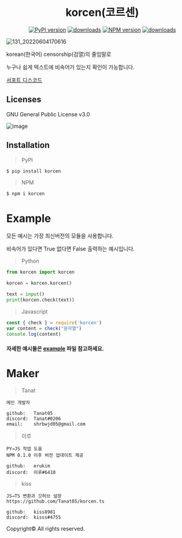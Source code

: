 <div align="center">
  <h1>korcen(코르센)</h1>
  
  [![PyPI version](https://img.shields.io/pypi/v/korcen.svg?style=flat-square)](https://python.org/pypi/korcen)
  [![downloads](https://img.shields.io/pypi/dm/korcen.svg?style=flat-square)](https://pypi.org/project/korcen/)
  [![NPM version](http://img.shields.io/npm/v/korcen.svg?style=flat-square)](https://www.npmjs.org/package/korcen)
  [![downloads](http://img.shields.io/npm/dm/korcen.svg?style=flat-square)](https://www.npmjs.org/package/korcen)
</div>

![131_20220604170616](https://user-images.githubusercontent.com/85154556/171998341-9a7439c8-122f-4a9f-beb6-0e0b3aad05ed.png)

korean(한국어) censorship(검열)의 줄임말로 

누구나 쉽게 텍스트에 비속어가 있는지 확인이 가능합니다.

[서포트 디스코드](https://discord.gg/wyTU3ZQBPE)

## Licenses

GNU General Public License v3.0

![image](https://user-images.githubusercontent.com/85154556/171647408-fb2d26c8-509b-4c7d-be93-9290b309e65d.png)

## Installation
>PyPI
```sh
$ pip install korcen
```

>NPM
```sh
$ npm i korcen
```
# Example
모든 예시는 가장 최신버전의 모듈을 사용합니다.

비속어가 있다면 True 없다면 False 출력하는 예시입니다.

>Python
```py
from korcen import korcen

korcen = korcen.korcen()

text = input()
print(korcen.check(text))
```

>Javascript
```js
const { check } = require('korcen')
var content = check("문자열")
console.log(content)
```

#### 자세한 예시들은 [example](https://github.com/Tanat05/korcen/tree/main/example) 파일 참고하세요.

# Maker


>Tanat
```
메인 개발자

github:   Tanat05
discord:  Tanat#0206
email:    shrbwjd05@gmail.com
```
>이루
```
PY→JS 작업 도움
NPM 0.1.0 이후 버전 업데이트 제공

github:   erukim
discord:  이루#6410
```
>kiss
```
JS→TS 변환과 깃허브 설정
https://github.com/Tanat05/korcen.ts

github:   kiss8981
discord:  kisss#4755
```



Copyright© All rights reserved.
